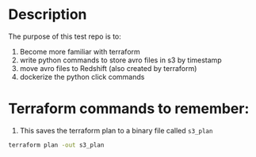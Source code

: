 # Description

The purpose of this test repo is to:
1. Become more familiar with terraform
2. write python commands to store avro files in s3 by timestamp
3. move avro files to Redshift (also created by terraform)
4. dockerize the python click commands


# Terraform commands to remember:

1. This saves the terraform plan to a binary file called `s3_plan`
```bash
terraform plan -out s3_plan
```
